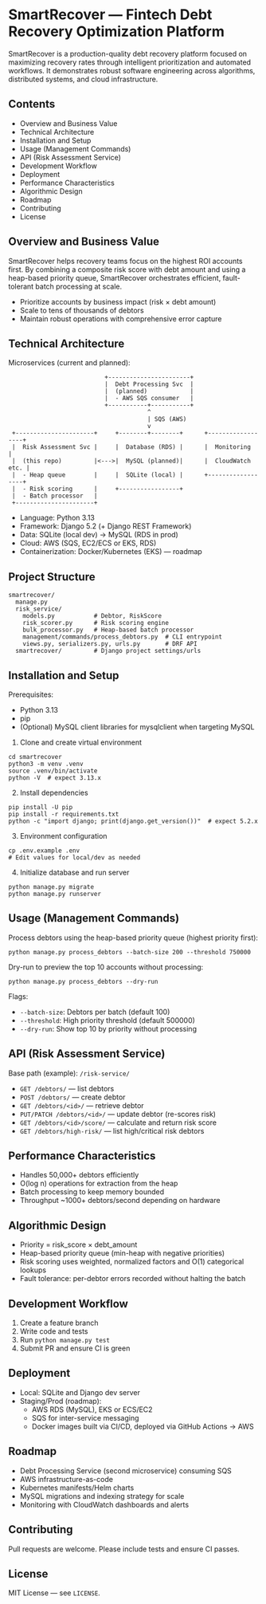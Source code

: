 SmartRecover — Fintech Debt Recovery Optimization Platform
==========================================================

SmartRecover is a production-quality debt recovery platform focused on maximizing recovery rates through intelligent prioritization and automated workflows. It demonstrates robust software engineering across algorithms, distributed systems, and cloud infrastructure.

Contents
--------
- Overview and Business Value
- Technical Architecture
- Installation and Setup
- Usage (Management Commands)
- API (Risk Assessment Service)
- Development Workflow
- Deployment
- Performance Characteristics
- Algorithmic Design
- Roadmap
- Contributing
- License

Overview and Business Value
---------------------------
SmartRecover helps recovery teams focus on the highest ROI accounts first. By combining a composite risk score with debt amount and using a heap-based priority queue, SmartRecover orchestrates efficient, fault-tolerant batch processing at scale.

- Prioritize accounts by business impact (risk × debt amount)
- Scale to tens of thousands of debtors
- Maintain robust operations with comprehensive error capture

Technical Architecture
----------------------

Microservices (current and planned):

```
                           +-----------------------+
                           |  Debt Processing Svc  |
                           |  (planned)            |
                           |  - AWS SQS consumer   |
                           +-----------+-----------+
                                       ^
                                       | SQS (AWS)
                                       v
 +----------------------+     +--------+--------+      +------------------+
 |  Risk Assessment Svc |     |  Database (RDS) |      |  Monitoring      |
 |  (this repo)         |<--->|  MySQL (planned)|      |  CloudWatch etc. |
 |  - Heap queue        |     |  SQLite (local) |      +------------------+
 |  - Risk scoring      |     +-----------------+
 |  - Batch processor   |
 +----------------------+
```

- Language: Python 3.13
- Framework: Django 5.2 (+ Django REST Framework)
- Data: SQLite (local dev) → MySQL (RDS in prod)
- Cloud: AWS (SQS, EC2/ECS or EKS, RDS)
- Containerization: Docker/Kubernetes (EKS) — roadmap

Project Structure
-----------------

```
smartrecover/
  manage.py
  risk_service/
    models.py           # Debtor, RiskScore
    risk_scorer.py      # Risk scoring engine
    bulk_processor.py   # Heap-based batch processor
    management/commands/process_debtors.py  # CLI entrypoint
    views.py, serializers.py, urls.py       # DRF API
  smartrecover/         # Django project settings/urls
```

Installation and Setup
----------------------

Prerequisites:
- Python 3.13
- pip
- (Optional) MySQL client libraries for mysqlclient when targeting MySQL

1) Clone and create virtual environment
```
cd smartrecover
python3 -m venv .venv
source .venv/bin/activate
python -V  # expect 3.13.x
```

2) Install dependencies
```
pip install -U pip
pip install -r requirements.txt
python -c "import django; print(django.get_version())"  # expect 5.2.x
```

3) Environment configuration
```
cp .env.example .env
# Edit values for local/dev as needed
```

4) Initialize database and run server
```
python manage.py migrate
python manage.py runserver
```

Usage (Management Commands)
---------------------------

Process debtors using the heap-based priority queue (highest priority first):
```
python manage.py process_debtors --batch-size 200 --threshold 750000
```

Dry-run to preview the top 10 accounts without processing:
```
python manage.py process_debtors --dry-run
```

Flags:
- `--batch-size`: Debtors per batch (default 100)
- `--threshold`: High priority threshold (default 500000)
- `--dry-run`: Show top 10 by priority without processing

API (Risk Assessment Service)
----------------------------

Base path (example): `/risk-service/`

- `GET /debtors/` — list debtors
- `POST /debtors/` — create debtor
- `GET /debtors/<id>/` — retrieve debtor
- `PUT/PATCH /debtors/<id>/` — update debtor (re-scores risk)
- `GET /debtors/<id>/score/` — calculate and return risk score
- `GET /debtors/high-risk/` — list high/critical risk debtors

Performance Characteristics
---------------------------

- Handles 50,000+ debtors efficiently
- O(log n) operations for extraction from the heap
- Batch processing to keep memory bounded
- Throughput ~1000+ debtors/second depending on hardware

Algorithmic Design
------------------

- Priority = risk_score × debt_amount
- Heap-based priority queue (min-heap with negative priorities)
- Risk scoring uses weighted, normalized factors and O(1) categorical lookups
- Fault tolerance: per-debtor errors recorded without halting the batch

Development Workflow
--------------------

1) Create a feature branch
2) Write code and tests
3) Run `python manage.py test`
4) Submit PR and ensure CI is green

Deployment
----------

- Local: SQLite and Django dev server
- Staging/Prod (roadmap):
  - AWS RDS (MySQL), EKS or ECS/EC2
  - SQS for inter-service messaging
  - Docker images built via CI/CD, deployed via GitHub Actions → AWS

Roadmap
-------

- Debt Processing Service (second microservice) consuming SQS
- AWS infrastructure-as-code
- Kubernetes manifests/Helm charts
- MySQL migrations and indexing strategy for scale
- Monitoring with CloudWatch dashboards and alerts

Contributing
------------

Pull requests are welcome. Please include tests and ensure CI passes.

License
-------

MIT License — see `LICENSE`.


